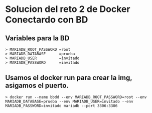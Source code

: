 # Solucion del reto 2 de Docker Conectardo con BD

## Variables para la BD 
    > MARIADB_ROOT_PASSWORD =root 
    > MARIADB_DATABASE      =prueba 
    > MARIADB_USER          =invitado
    > MARIADB_PASSWORD      =invitado

## Usamos el docker run para crear la img, asigamos el puerto.
    > docker run --name bbdd --env MARIADB_ROOT_PASSWORD=root --env MARIADB_DATABASE=prueba --env MARIADB_USER=invitado --env MARIADB_PASSWORD=invitado mariadb --port 3306:3306